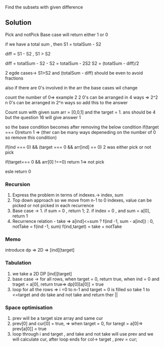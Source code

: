 Find the subsets with given difference 


## Solution 
Pick and notPick 
Base case will return either 1 or 0

if we have a total sum , then S1 = totalSum - S2

diff = S1 - S2 , S1 > S2

diff = totalSum - S2 - S2 = totalSum - 2S2
S2 = (totalSum - diff)/2

2 egde cases-> S1>S2
and (totalSum - diff) should be even to avoid fractions

also if there are 0's involved in the arr 
the base cases wil change

count the number of 0=> example 2
2 0's can be arranged in 4 ways => 2^2
n 0's can be arranged in 2^n ways 
so add this to the answer

Count sum with given sum
arr = [0,0,1] and the target = 1.
ans should be 4 but the question 16 will give answer 1

so the base condition becomes after removing the below condition
if(target === 0)return 1 => (ther can be many ways depeneding on the number of 0 so remove this condition)

if(ind === 0) && (target === 0 && arr[ind] == 0) 2 was either pick or not pick

if(target=== 0 && arr[0] !==0) return 1=> not pick

esle return 0


### Recursion
1. Express the problem in terms of indexes.-> index, sum
2. Top down approach so we move from n-1 to 0 indexes, value can be picked or not picked in each recurrence
3. Base case -> 1. if sum = 0 , return 1;
                2. if index = 0 , and sum = a[0], return 1
4. Recurrence relation - take => a[ind]<=sum ? f(ind -1, sum - a[ind]) : 0,
 notTake = f(ind -1, sum)
   f(ind,target) = take + notTake

### Memo
introduce dp => 2D => [ind][target]

### Tabulation
1. we take a 2D DP [ind][target]
2. base case -> for all rows, when target = 0, return true, when ind = 0 and traget = a[0], return true=> dp[0][a[0]] = true
3. loop for all the rows => i =0 to  n-1 and target = 0 is filled so take 1 to  <=target and do take and not take and return ther ||

### Space optimisation
1. prev will be a target size array and same cur 
2. prev[0] and cur[0] = true, => when target = 0, for taregt = a[0]=> prev[a[0]] = true
3. loop through i and target , and take and not take will use prev and we will calculate cur,
   after loop ends for col-> target , prev = cur;